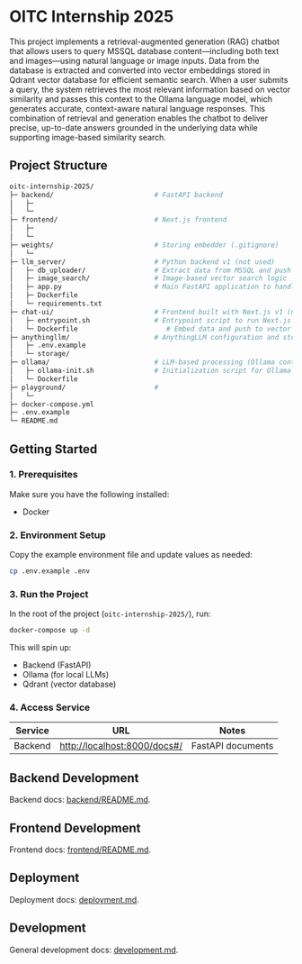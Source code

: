 # OITC Internship 2025
This project implements a retrieval-augmented generation (RAG) chatbot that allows users to query MSSQL database content—including both text and images—using natural language or image inputs. Data from the database is extracted and converted into vector embeddings stored in Qdrant vector database for efficient semantic search. When a user submits a query, the system retrieves the most relevant information based on vector similarity and passes this context to the Ollama language model, which generates accurate, context-aware natural language responses. This combination of retrieval and generation enables the chatbot to deliver precise, up-to-date answers grounded in the underlying data while supporting image-based similarity search.

## Project Structure
```bash
oitc-internship-2025/
├─ backend/                         # FastAPI backend
│   ├─
│   └─
├─ frontend/                        # Next.js frontend
│   ├─
│   └─
├─ weights/                         # Storing embedder (.gitignore)
│   └─
├─ llm_server/                      # Python backend v1 (not used)
│   ├─ db_uploader/                 # Extract data from MSSQL and push it to AnythingLLM
│   ├─ image_search/                # Image-based vector search logic
│   ├─ app.py                       # Main FastAPI application to handle image search
│   ├─ Dockerfile
│   └─ requirements.txt
├─ chat-ui/                         # Frontend built with Next.js v1 (not used)
│   ├─ entrypoint.sh                # Entrypoint script to run Next.js app inside a container
│   └─ Dockerfile                      # Embed data and push to vector store
├─ anythingllm/                     # AnythingLLM configuration and storage
│   ├─ .env.example
│   └─ storage/
├─ ollama/                          # LLM-based processing (Ollama container and API)
│   ├─ ollama-init.sh               # Initialization script for Ollama container
│   └─ Dockerfile
├─ playground/                      #
│   └─
├─ docker-compose.yml
├─ .env.example
└─ README.md
```

## Getting Started
### 1. Prerequisites
Make sure you have the following installed:
- Docker
### 2. Environment Setup
Copy the example environment file and update values as needed:
```bash
cp .env.example .env
```
### 3. Run the Project
In the root of the project (`oitc-internship-2025/`), run:
```bash
docker-compose up -d
```
This will spin up:
<!-- - Frontend (Next.js) -->
- Backend (FastAPI)
- Ollama (for local LLMs)
- Qdrant (vector database)
### 4. Access Service
| Service     | URL                                                             | Notes                            |
| ----------- | --------------------------------------------------------------- | -------------------------------- |
| Backend     | [http://localhost:8000/docs#/](http://localhost:8000/docs#/)    | FastAPI documents                |

<!-- | Service     | URL                                                             | Notes                            |
| ----------- | --------------------------------------------------------------- | -------------------------------- |
| Frontend    | [http://localhost:3000](http://localhost:3000)                  | Frontend app                     |
| Backend     | [http://localhost:8000/docs#/](http://localhost:8000/docs#/)    | FastAPI documents                | -->

## Backend Development
Backend docs: [backend/README.md](./backend/README.md).

## Frontend Development
Frontend docs: [frontend/README.md](./frontend/README.md).

## Deployment
Deployment docs: [deployment.md](./deployment.md).

## Development
General development docs: [development.md](./development.md).
